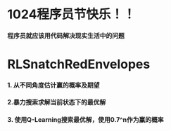 # 1024程序员节快乐！！
#### 程序员就应该用代码解决现实生活中的问题
</p>
</p>

# RLSnatchRedEnvelopes
#### 1. 从不同角度估计赢的概率及期望
#### 2.暴力搜索求解当前状态下的最优解
#### 3. 使用Q-Learning搜索最优解，使用0.7^n作为赢的概率
